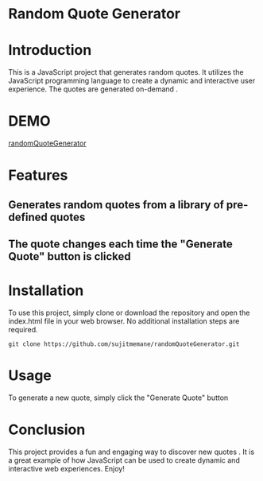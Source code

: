 # Random Quote Generator
# Introduction
This is a JavaScript project that generates random quotes. It utilizes the JavaScript programming language to create a dynamic and interactive user experience. The quotes are generated on-demand .
# DEMO
[randomQuoteGenerator](https://randomquotegeneratorrr.netlify.app/)
# Features
## Generates random quotes from a library of pre-defined quotes
## The quote changes each time the "Generate Quote" button is clicked

# Installation
To use this project, simply clone or download the repository and open the index.html file in your web browser. No additional installation steps are required.
```
git clone https://github.com/sujitmemane/randomQuoteGenerator.git

```
# Usage
To generate a new quote, simply click the "Generate Quote" button

# Conclusion
This project provides a fun and engaging way to discover new quotes . It is a great example of how JavaScript can be used to create dynamic and interactive web experiences. Enjoy!
